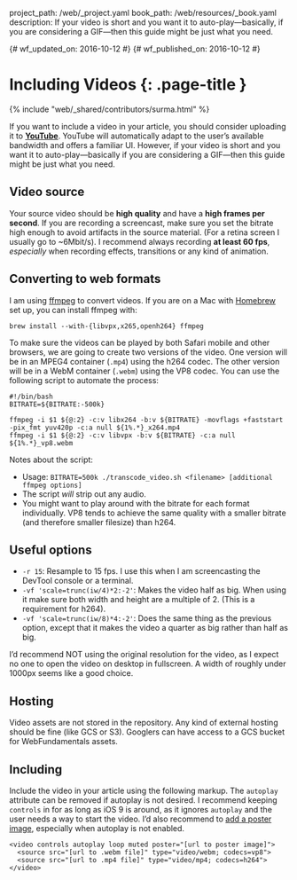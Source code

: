 project_path: /web/_project.yaml
book_path: /web/resources/_book.yaml
description: If your video is short and you want it to auto-play&mdash;basically, if you are considering a GIF&mdash;then this guide might be just what you need.

{# wf_updated_on: 2016-10-12 #}
{# wf_published_on: 2016-10-12 #}

# Including Videos {: .page-title }

{% include "web/_shared/contributors/surma.html" %}

If you want to include a video in your article, you should consider uploading it
to [**YouTube**](https://youtube.com). YouTube will automatically adapt to the
user’s available bandwidth and offers a familiar UI. However, if your video is
short and you want it to auto-play&mdash;basically if you are considering a
GIF&mdash;then this guide might be just what you need.

## Video source

Your source video should be **high quality** and have a **high frames per
second**. If you are recording a screencast, make sure you set the bitrate high
enough to avoid artifacts in the source material. (For a retina screen I usually
go to ~6Mbit/s). I recommend always recording **at least 60 fps**, _especially_
when recording effects, transitions or any kind of animation.

## Converting to web formats

I am using [ffmpeg](https://www.ffmpeg.org/) to convert videos. If you are on a
Mac with [Homebrew](http://brew.sh/) set up, you can install ffmpeg with:

    brew install --with-{libvpx,x265,openh264} ffmpeg

To make sure the videos can be played by both Safari mobile and other browsers,
we are going to create two versions of the video. One version will be in an
MPEG4 container (`.mp4`) using the h264 codec. The other version will be in a
WebM container (`.webm`) using the VP8 codec. You can use the following script
to automate the process:

    #!/bin/bash
    BITRATE=${BITRATE:-500k}

    ffmpeg -i $1 ${@:2} -c:v libx264 -b:v ${BITRATE} -movflags +faststart -pix_fmt yuv420p -c:a null ${1%.*}_x264.mp4
    ffmpeg -i $1 ${@:2} -c:v libvpx -b:v ${BITRATE} -c:a null ${1%.*}_vp8.webm

Notes about the script:

* Usage: `BITRATE=500k ./transcode_video.sh <filename> [additional ffmpeg options]`
* The script _will_ strip out any audio.
* You might want to play around with the bitrate for each format individually. 
  VP8 tends to achieve the same quality with a smaller bitrate (and therefore 
  smaller filesize) than h264.

## Useful options

* `-r 15`: Resample to 15 fps. I use this when I am screencasting the DevTool 
  console or a terminal.
* `-vf 'scale=trunc(iw/4)*2:-2'`: Makes the video half as big. When using it 
  make sure both width and height are a multiple of 2. (This is a requirement 
  for h264).
* `-vf 'scale=trunc(iw/8)*4:-2'`: Does the same thing as the previous option,
  except that it makes the video a quarter as big rather than half as big.

I’d recommend NOT using the original resolution for the video, as I expect no
one to open the video on desktop in fullscreen. A width of roughly under 1000px
seems like a good choice.

## Hosting

Video assets are not stored in the repository. Any kind of external hosting
should be fine (like GCS or S3). Googlers can have access to a GCS bucket for
WebFundamentals assets.

## Including

Include the video in your article using the following markup. The `autoplay`
attribute can be removed if autoplay is not desired. I recommend keeping
`controls` in for as long as iOS 9 is around, as it ignores `autoplay` and the
user needs a way to start the video. I’d also recommend to [add a poster
image](/web/fundamentals/design-and-ui/media/video#include_a_poster_image),
especially when autoplay is not enabled.


    <video controls autoplay loop muted poster="[url to poster image]">
      <source src="[url to .webm file]" type="video/webm; codecs=vp8">
      <source src="[url to .mp4 file]" type="video/mp4; codecs=h264">
    </video>

